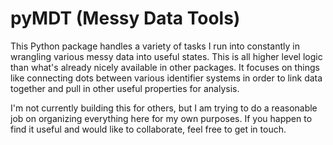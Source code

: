 # pyMDT (Messy Data Tools)
This Python package handles a variety of tasks I run into constantly in wrangling various messy data into useful states. This is all higher level logic than what's already nicely available in other packages. It focuses on things like connecting dots between various identifier systems in order to link data together and pull in other useful properties for analysis.

I'm not currently building this for others, but I am trying to do a reasonable job on organizing everything here for my own purposes. If you happen to find it useful and would like to collaborate, feel free to get in touch.
